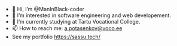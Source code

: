 - 👋 Hi, I’m @ManInBlack-coder
- 👀 I’m interested in software engineering and web developement.
- 🌱 I’m currently studying at Tartu Vocational College.
- 📫 How to reach me: a.potasenkov@voco.ee
- See my portfolio https://sassu.tech/

